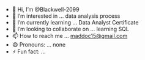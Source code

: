- 👋 Hi, I’m @Blackwell-2099
- 👀 I’m interested in ... data analysis process 
- 🌱 I’m currently learning ... Data Analyst Certificate 
- 💞️ I’m looking to collaborate on ...  learning SQL 
- 📫 How to reach me ... maddoc15@gmail.com 
- 😄 Pronouns: ... none
- ⚡ Fun fact: ...

<!---
Blackwell-2099/Blackwell-2099 is a ✨ special ✨ repository because its `README.md` (this file) appears on your GitHub profile.
You can click the Preview link to take a look at your changes.
--->
